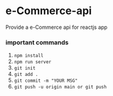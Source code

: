 # e-Commerce-api 
Provide a e-Commerce api for reactjs app
### important commands

1. `npm install`
2. `npm run server`
3. `git init`
4. `git add .`
5. `git commit -m "YOUR MSG"`
6. `git push -u origin main or git push`
